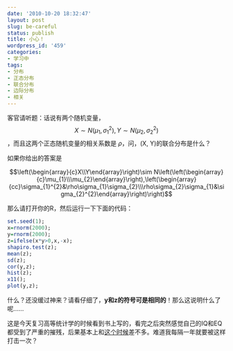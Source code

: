 ```yaml
---
date: '2010-10-20 18:32:47'
layout: post
slug: be-careful
status: publish
title: 小心！
wordpress_id: '459'
categories:
- 学习中
tags:
- 分布
- 正态分布
- 联合分布
- 边际分布
- 相关
---
```


客官请听题：话说有两个随机变量，$$X\sim N(\mu_1,\sigma_1^2),Y\sim N(\mu_2,\sigma_2^2)$$，而且这两个正态随机变量的相关系数是 $\rho$，问，(X, Y)的联合分布是什么？

如果你给出的答案是

$$\left(\begin{array}{c}X\\Y\end{array}\right)\sim N\left(\left(\begin{array}{c}\mu_{1}\\\mu_{2}\end{array}\right),\left(\begin{array}{cc}\sigma_{1}^{2}&\rho\sigma_{1}\sigma_{2}\\\rho\sigma_{2}\sigma_{1}&\sigma_{2}^{2}\end{array}\right)\right)$$

那么请打开你的R，然后运行一下下面的代码：

```r
set.seed(1);
x=rnorm(2000);
y=rnorm(2000);
z=ifelse(x*y>0,x,-x);
shapiro.test(z);
mean(z);
sd(z);
cor(y,z);
hist(z);
x11();
plot(y,z);
```

什么？还没缓过神来？请看仔细了，**y和z的符号可是相同的**！那么这说明什么了呢……

这是今天复习高等统计学的时候看到书上写的，看完之后突然感觉自己的IQ和EQ都受到了严重的摧残，后果基本上和[这个时候](http://yixuan.github.com/cn/2009/10/probability-played-a-trick-on-me/)差不多。难道我每隔一年就要被这样打击一次？
